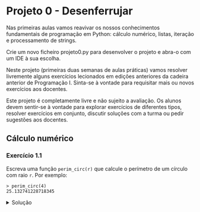 # Projeto 0 - Desenferrujar

Nas primeiras aulas vamos reavivar os nossos conhecimentos fundamentais de programação em Python: cálculo numérico, listas, iteração e processamento de strings.

Crie um novo ficheiro projeto0.py para desenvolver o projeto e abra-o com um IDE à sua escolha.

Neste projeto (primeiras duas semanas de aulas práticas) vamos resolver livremente alguns exercícios lecionados em edições anteriores da cadeira anterior de Programação I. Sinta-se à vontade para requisitar mais ou novos exercícios aos docentes.

Este projeto é completamente livre e não sujeito a avaliação. Os alunos devem sentir-se à vontade para explorar exercícios de diferentes tipos, resolver exercícios em conjunto, discutir soluções com a turma ou pedir sugestões aos docentes.

## Cálculo numérico

### Exercício 1.1

Escreva uma função ``perim_circ(r)`` que calcule o perímetro de um círculo com raio `r`.
Por exemplo:
```
> perim_circ(4)
25.132741228718345
```
<details>
<summary>Solução</summary>
```python
def perim_circ(r):
    return 2 * math.pi * r

```

### Exercício 1.2

Escreva uma função area_circ(r) que calcule a área de um círculo com raio r.
```python
def area_circ(r):
    return math.pi * r**2
area_circ(4)
```
50.26548245743669

### Exercício 1.3

A conversão entre medidas de temperatura em *Fahrenheit* e *Celsius* pode ser efectuada pela fórmula $$ C = \frac{5}{9} (F - 32)$$,
onde `F` é a temperatura em *Fahrenheit* e `C` em *Celsius*. Escreva uma função `celsius(F)` que efetue a
conversão de *Fahrenheit* para *Celsius* de uma temperatura `F`.

```python
def celsius(F):
    return (5/9) * (F - 32)
print(celsius(0))
print(celsius(20))
```

### Exercício 1.4

A distância entre dois pontos no plano de coordenadas $(x_1,y_1)$ e $(x_2,y_2)$ é dada por:
$$ d = \sqrt{(x_2 - x_1)^2 + (y_2 - y_1)^2} $$
Implemente uma função dist($x_1$,$y_1$,$x_2$,$y_2$) que use esta fórmula para calcular a distância.

```python
def dist(x1,y1,x2,y2):
    return math.sqrt((x2-x1)**2 + (y2-y1)**2)
dist(1,1,4,4)
```

### Exercício 1.5

Escreva uma função `radianos(graus,mins,segs)` que, dado o valor de um ângulo em graus,
minutos e segundos, converte-o para radianos. Relembre que $360º$
corresponde a $2 \pi$ radianos, cada grau
tem 60 minutos e cada minuto tem 60 segundos.

```python
def radianos(graus,mins,segs):
    mins = mins + segs / 60
    graus = graus + mins / 60
    return graus * (2 * math.pi / 360)
print(radianos(0,0,60))
print(radianos(0,60,0))
print(radianos(180,10,40))
````

## Exercício 1.6

Escreva uma função `segundos(horas,mins,segs)` que, dada uma duração em horas, minutos e segundos, calcula e retorna essa mesma duração em segundos.

```python
def segundos(horas,mins,segs):
    mins = mins + horas * 60
    segs = segs + mins * 60
    return segs
print(segundos(2,15,30))
```

# Listas e iteração

## Exercício 2.1

Considere um programa que começa com a atribuição de uma lista de valores de temperatura (em
Celsius) à variável `tempC`:
```python
tempC = [-5,0,5,10,15,20,25]
```

* Escreva um ciclo `for` que imprime cada um dos valores da lista `tempC` numa linha separada.
```python
def tempC1():
    for temp in tempC:
        print(temp)
``

* Imprima os mesmos valores, gerando-os com a função `range`.
```python
def tempC2():
    for temp in range(-5,30,5):
        print(temp)
```

* Escreva um ciclo `while` que produza o mesmo resultado da alínea anterior.
```python
def tempC3():
    temp = -5
    while (temp <= 25):
        print(temp)
        temp += 5
```

* Escreva um ciclo em que para os valores de temperatura acima, em cada linha imprime o valor em Celsius e o valor correspondente em Fahrenheit.
```python
def fahrenheit(c):
    return c * (9/5) + 32
def tempC4():
    for temp in tempC:
        print(temp,fahrenheit(temp))
````

## Exercício 2.2

Considere um programa que começa com a seguinte atribuição:

```python
xs = [12, 10, 32, 3, 66, 17, 42, 99, 20]
```

* Escreva um ciclo `for` que imprime cada um dos números da lista xs numa linha separada.

for x in xs:
    print(x)
    
* Escreva um outro ciclo em que, em cada linha, imprime o número, o seu quadrado, e a sua raiz quadrada.

for x in xs:
    print(x,x**2,math.sqrt(x))
    
* Escreva um ciclo que soma todos os números em xs usando uma variável auxiliar total, e imprime numa linha separada cada um dos números da lista e a soma parcial até esse número.

total = 0
for x in xs:
    print(x,total)
    total += x
    
## Exercício 8

Usando o módulo `turtle`, escreva uma função poligono_reg(t,n,lado), sem valor de retorno,
que faz uma tartaruga t desenhar um polígono regular com n lados de comprimento lado. Por exemplo,
com poligono_reg(t, 3, 100) a tartaruga t desenha um triângulo equilátero com 100 pixels de lado.

Nota: a soma dos ângulos externos de um polígono é $360°$

def poligono_reg(t,n,lado):
    deg = 360 / n
    for _ in range(n):
        t.forward(lado)
        t.right(deg)

window = turtle.Screen()
alex = turtle.Turtle()
poligono_reg(alex,3,100)
window.mainloop()

## Exercício 9

Usando o módulo turtle, escreva uma função friso(t, n, lado), sem valor de retorno, que desenha um friso em forma de muralha com n ameias em que a largura de cada segmento é lado. Por exemplo: com friso(t, 3, 50) uma tartaruga t produz o desenho da figura seguinte.

Note que a tartaruga deve terminar com a orientação original

def friso(t,n,lado):
    t.right(90)
    for _ in range(n):
        t.forward(lado)
        t.left(90)
        t.forward(lado)
        t.right(90)
        t.forward(lado)
        t.right(90)
        t.forward(lado)
        t.left(90)
        
window = turtle.Screen()
alex = turtle.Turtle()
friso(alex,3,100)
window.mainloop()

## Exercício 10

O preço atual da gasolina é 1.63 euros por litro. Implemente a função valor(v) que, dada a lista
v de litros abastecidos numa viagem, retorna o valor total despendido.
Por exemplo, o resultado de `valor([24.8, 49.1])` é 120.457.

def valor(v):
    total = 0
    for litro in v:
        total += litro * 1.63
    return total
valor([24.8, 49.1])

def valor_funcional(v):
    return sum(map(lambda litro : litro * 1.63,v))
valor_funcional([24.8, 49.1])

## Processamento de strings

## Exercício 11

Escreva uma função classifica(p) que, dada a pontuação p obtida num exame (de 0 a 100), retorna
uma mensagem de classificação de acordo com a tabela seguinte. Utilize essa função para escrever um
programa que imprime o número, nome e classificação segundo essa tabela da lista de alunos que se segue
(cada tuplo contém o número de aluno, o seu nome, e a classificação de 0 a 100).

|   pontuação               |  mensagem      | 
|:-------------------------:|:--------------:|
| $$< 0 \,\vee > 100$$      | "inválido"     |
| $$< 50$$                  | "insuficiente" |
| $$\geq 50 \,\wedge < 70$$ | "suficiente"   |
| $$\geq 70 \,\wedge < 80$$ | "bom"          |
| $$\geq 80 \,\wedge < 90$$ | "muito bom"    |
| $$\geq 90$$               | "excelente"    |

studs = [("UP194187304", "José Fonseca", 97),\
         ("UP194209183", "Manuel Ferreira", 87),\
         ("UP194294793", "Maria Ramos", 50),\
         ("UP194399128", "Antonio Fernandes", 45),\
         ("UP194739873", "Júlia Pinto", -1),\
         ("UP194739889", "Manuela Faria", 50)]

def converte_nota(n):
    if n < 0 | n > 100: return "inválido"
    elif n < 50: return "insuficiente"
    elif n >=50 and n < 70: return "suficiente"
    elif n >= 70 and n < 80: return "bom"
    elif n >= 80 and n < 90: return "muito bom"
    else: return "excelente"
def classifica(p):
    for numero,nome,nota in studs:
        print(numero,nome,converte_nota(nota))
classifica(studs)

## Exercício 12

A fórmula de Leibniz para aproximar $\pi$ é:
$$ \pi = 4 x (1 - \frac{1}{3} + \frac{1}{5} - \frac{1}{7} + \frac{1}{9} + \dots) = 4 * \sum_{n=0}^{\infty} \frac{(-1)^n}{2 n + 1} $$

Implemente a função leibniz(k) que resulta no somatório dos primeiros k termos desta série. Documente
a sua função com uma docstring.

def leibniz(k):
    """Calcula a fórmula de Leibniz para os primeiros k termos"""
    return 4 * sum([ ((-1)**n / (2 * n + 1)) for n in range(k) ])
leibniz(4)

## Exercício 13

Implemente a função sum_within(x, a, b) que calcula a soma dos valores da lista x que estão
compreendidos entre a e b.
Por exemplo, o resultado de `sum_within([4, 7, 44, 23], 17, 46)` é 67.

def sum_within(x,a,b):
    s = 0
    for n in x:
        if n >= a and n <= b: s+= n
    return s
sum_within([4, 7, 44, 23], 17, 46)

def sum_wihin_compreensao(x,a,b):
    return sum([n  for n in x if n >= a and n <= b ])
sum_wihin_compreensao([4, 7, 44, 23], 17, 46)

## Exercício 6.5

Escreva a função maximo2(xs) que calcula o segundo maior valor numa lista xs. Verifique que o procedimento retorna o valor correcto quando o maior valor ocorre mais do que uma vez.

Nota: Ignore a palavra distinto no enunciado original.

Exemplos:
```
>>> maximo2([3, -2, 1, 0, -2, 1])
1
>>> maximo2([1, 3, 2, 3, 0])
2
```

def maximo2(xs):
    m1 = float('-inf')
    m2 = float('-inf')
    for x in xs:
        if x > m1: m1=x
        elif x > m2 and x != m1: m2=x
    return m2
print(maximo2([3, -2, 1, 0, -2, 1]))
print(maximo2([1, 3, 2, 3, 0]))

def maximo2_set(xs):
    non_reps = set(xs)
    non_reps.remove(max(non_reps))
    return max(non_reps)
print(maximo2_set([3, -2, 1, 0, -2, 1]))
print(maximo2_set([1, 3, 2, 3, 0]))

## Exercício 6.7

Escreva uma função repetidos(lista) que testa se há elementos repetidos numa lista; o resultado
deve ser um valor lógico. A sua função deve funcionar com listas de vários tipos (e.g. de números ou
de cadeias de carateres).

Exemplos:

```
>>> repetidos(['ola', 'ole', 'abba', 'ole'])
True
>>> repetidos([3, 2, -5, 0, 1])
False
```

def repetidos(lista):
    vistos = []
    for x in lista:
        if x in vistos: return True
        else: vistos.append(x)
    return False
print(repetidos(['ola', 'ole', 'abba', 'ole']))
print(repetidos([3, 2, -5, 0, 1]))

def repetidos_set(lista):
    return len(lista) != len(set(lista))
print(repetidos_set(['ola', 'ole', 'abba', 'ole']))
print(repetidos_set([3, 2, -5, 0, 1]))

## Exercício 5.1

Escreva duas definições da função conta_letras(txt) que retorna o número de letras (maiúsculas
ou minúsculas) sem acentos da cadeia de caracteres txt; numa das versões compare os carateres de
txt com 'a', 'A', 'z', 'Z' e na outra utilize ``string.letters`` ou ``string.ascii_letters``.

Nota: No exercício original dizia para utilizar apenas ``string.letters``, que pode não existir nas versões mais recentes do Python.

Exemplo:

```
>>> conta_letras('Ola, mundo!')
8
```

def is_letra(c):
    return (c >= 'a' and c <= 'z') or (c >= 'A' and c <= 'Z')
def conta_letras(txt):
    n = 0
    for c in txt:
        if is_letra(c): n+=1
    return n
conta_letras('Ola, mundo!')

def conta_letras_compreensao(txt):
    return len([ c for c in txt if is_letra(c) ])
conta_letras_compreensao('Ola, mundo!')

def is_letra2(c):
    return c.lower() in string.ascii_letters
def conta_letras_compreensao2(txt):
    return len([ c for c in txt if is_letra2(c) ])
conta_letras_compreensao2('Ola, mundo!')

## Exercício 5.3

Escreva uma definição da função filtra_letras(txt) que, dada uma cadeia de caracteres txt,
retorna uma cadeia com apenas as suas letras maiúsculas ou minúsculas.

Exemplo:

```
>>> filtra_letras('Ola!, -- disse ele...')
'Oladisseele'
````

def filtra_letras(txt):
    res = ""
    for c in txt:
        if is_letra(c): res+=c
    return res
filtra_letras('Ola!, -- disse ele...')

def filtra_letras_compreensao(txt):
    return "".join([c for c in txt if is_letra(c) ])
filtra_letras_compreensao('Ola!, -- disse ele...')

## Exercício 5.5

Uma cadeia de carateres é um palíndromo se as sequências obtidas lida da esquerda para a direita
e vice-versa são iguais, independentemente das letras serem maiúsculas ou minúsculas. Exemplo:
"reviveR" é um palíndromo.
Escreva uma definição da função palindromo(txt) que verifica se uma cadeia de caracteres é um
palindromo; o resultado deve ser True ou False.

def palindrono(txt):
    for i in range(len(txt)//2):
        if txt[i].lower() != txt[-i-1].lower(): return False
    return True

print(palindrono("reviveR"))
print(palindrono("aaaa"))
print(palindrono("ola olo"))

## Exercício 5.8

A cifra de Cesar consiste em substituir cada carater alfabético de uma mensagem pelo carater
que está k posições à sua direita, na ordem alfabética. Escreva a função cesar(k,txt) que retorna o
valor cifrado de txt usando a “chave” k.

def cesar(k,txt):
    return "".join([ chr(ord(c)+k) for c in txt ])
cesar(3,"mensagem secreta")

## Exercício 5.11

Escreva a função remove_py_com(txt) que remove comentários de linhas de código Python, i.e.,
os sinais de cardinal # e tudo o que estiver à sua direita. Note que se o cardinal estiver dentro de uma
string não é um comentário (considere apenas as strings delimitadas por aspas (")).

Exemplo:

```
>>> remove_py_com("def f(x): # f function ")
'def f(x): '
```

Sugestão: use ciclos while. Nota: não é necessário usar métodos da classe str.

def remove_py_com(txt):
    stop = False
    isstring = False
    i = 0
    while (not stop and i < len(txt)):
        if txt[i] == '\"': isstring = not isstring
        elif txt[i] == '#' and not isstring: stop=True
        i+=1
    return txt[:i-1]
    
print(remove_py_com("def f(x): # f function "))
print(remove_py_com('def "#" f(x) # comentário'))

## Exercício 6.1

Defina uma função forte(passwd) que verifica se uma palavra-passe, dada pela cadeia de caracteres passwd, é forte. Considera-se que a palavra-passe é forte se tiver 8 caracteres ou mais, e incluir
pelo menos uma letra maiúscula, uma letra minúscula e um algarismo. O resultado deve ser um valor
lógico (True ou False).

```
>>> forte('9EwL56')
False
>>> forte('HXKW1393')
False
>>> forte('ffu4G7Fghjk')
True
```

def forte(passwd):
    maiusculas = { c for c in passwd if c.isupper() }
    minusculas = { c for c in passwd if c.islower() }
    algarismos = { c for c in passwd if c.isdigit() }
    return len(passwd) >= 8 and len(maiusculas) > 0 and len(minusculas) > 0 and len(algarismos) > 0

print(forte('9EwL56'))
print(forte('HXKW1393'))
print(forte('ffu4G7Fghjk'))




